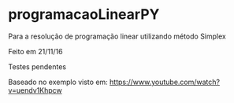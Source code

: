 # programacaoLinearPY
Para a resolução de programação linear utilizando método Simplex

Feito em 21/11/16

Testes pendentes

Baseado no exemplo visto em:
https://www.youtube.com/watch?v=uendv1Khpcw

